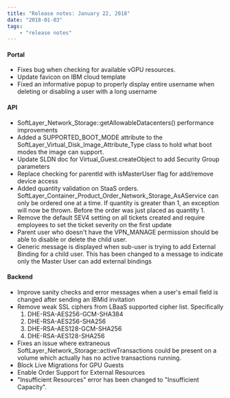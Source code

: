 ```yaml
---
title: "Release notes: January 22, 2018"
date: "2018-01-03"
tags:
    - "release notes"
---
```


#### Portal
+ Fixes bug when checking for available vGPU resources.
+ Update favicon on IBM cloud template
+ Fixed an informative popup to properly display entire username when deleting or disabling a user with a long username

#### API
+ SoftLayer_Network_Storage::getAllowableDatacenters() performance improvements
+ Added a SUPPORTED_BOOT_MODE attribute to the SoftLayer_Virtual_Disk_Image_Attribute_Type class to hold what boot modes the image can support. 
+ Update SLDN doc for Virtual_Guest.createObject to add Security Group parameters
+ Replace checking for parentId with isMasterUser flag for add/remove device access
+ Added quantity validation on StaaS orders. SoftLayer_Container_Product_Order_Network_Storage_AsAService can only be ordered one at a time. If quantity is greater than 1, an exception will now be thrown. Before the order was just placed as quantity 1.
+ Remove the default SEV4 setting on all tickets created  and require employees to set the ticket severity on the first update
+ Parent user who doesn't have the VPN_MANAGE permission should be able to disable or delete the child user.
+ Generic message is displayed when sub-user is trying to add External Binding for a child user. This has been changed to a message to indicate only the Master User can add external bindings

#### Backend
+ Improve sanity checks and error messages when a user's email field is changed after sending an IBMid invitation
+ Remove weak SSL ciphers from LBaaS supported cipher list. Specifically
    1. DHE-RSA-AES256-GCM-SHA384
    2. DHE-RSA-AES256-SHA256
    3. DHE-RSA-AES128-GCM-SHA256
    4. DHE-RSA-AES128-SHA256
+ Fixes an issue where extraneous SoftLayer_Network_Storage::activeTransactions could be present on a volume which actually has no active transactions running.
+ Block Live Migrations for GPU Guests
+ Enable Order Support for External Resources
+ "Insufficient Resources" error has been changed to "Insufficient Capacity". 